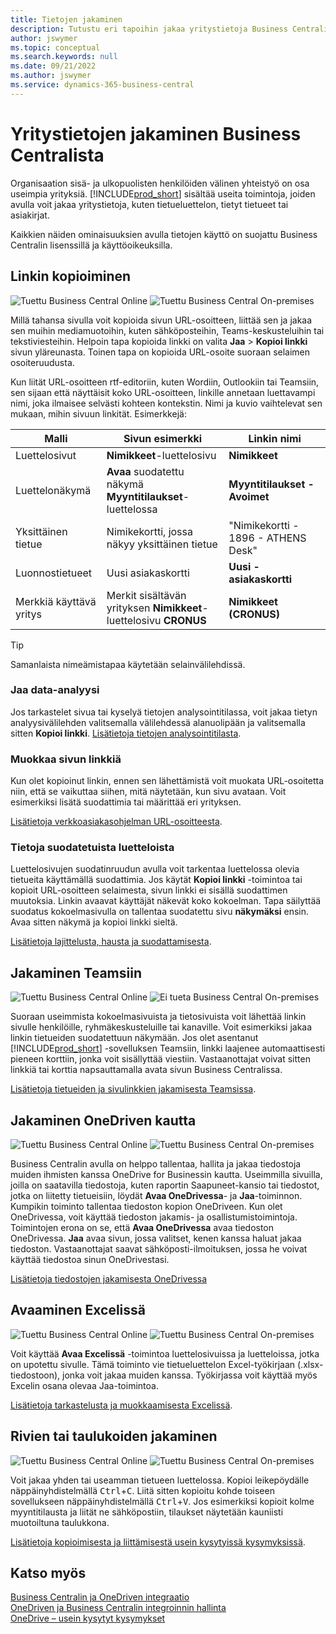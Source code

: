 ```yaml
---
title: Tietojen jakaminen
description: Tutustu eri tapoihin jakaa yritystietoja Business Centralista.
author: jswymer
ms.topic: conceptual
ms.search.keywords: null
ms.date: 09/21/2022
ms.author: jswymer
ms.service: dynamics-365-business-central
---
```

# Yritystietojen jakaminen Business Centralista

Organisaation sisä- ja ulkopuolisten henkilöiden välinen yhteistyö on osa useimpia yrityksiä. [!INCLUDE[prod_short](includes/prod_short.md)] sisältää useita toimintoja, joiden avulla voit jakaa yritystietoja, kuten tietueluettelon, tietyt tietueet tai asiakirjat. <!--, with others&mdash;even those people who don't have a Business Central license in some cases.-->

Kaikkien näiden ominaisuuksien avulla tietojen käyttö on suojattu Business Centralin lisenssillä ja käyttöoikeuksilla.

## Linkin kopioiminen

![Tuettu](media/check.png) Business Central Online ![Tuettu](media/check.png) Business Central On-premises

Millä tahansa sivulla voit kopioida sivun URL-osoitteen, liittää sen ja jakaa sen muihin mediamuotoihin, kuten sähköposteihin, Teams-keskusteluihin tai tekstiviesteihin. Helpoin tapa kopioida linkki on valita **Jaa** > **Kopioi linkki** sivun yläreunasta. Toinen tapa on kopioida URL-osoite suoraan selaimen osoiteruudusta.

Kun liität URL-osoitteen rtf-editoriin, kuten Wordiin, Outlookiin tai Teamsiin, sen sijaan että näyttäisit koko URL-osoitteen, linkille annetaan luettavampi nimi, joka ilmaisee selvästi kohteen kontekstin. Nimi ja kuvio vaihtelevat sen mukaan, mihin sivuun linkität. Esimerkkejä:

|Malli|Sivun esimerkki|Linkin nimi|
|-|-|-|
|Luettelosivut|**Nimikkeet**-luettelosivu | **Nimikkeet**|
|Luettelonäkymä| **Avaa** suodatettu näkymä **Myyntitilaukset**-luettelossa|**Myyntitilaukset - Avoimet**|
| Yksittäinen tietue|Nimikekortti, jossa näkyy yksittäinen tietue|"Nimikekortti - 1896 - ATHENS Desk"|
|Luonnostietueet| Uusi asiakaskortti|**Uusi - asiakaskortti**|
|Merkkiä käyttävä yritys|Merkit sisältävän yrityksen **Nimikkeet**-luettelosivu **CRONUS**| **Nimikkeet (CRONUS)**|

> [!TIP]
> Samanlaista nimeämistapaa käytetään selainvälilehdissä.

### Jaa data-analyysi
Jos tarkastelet sivua tai kyselyä tietojen analysointitilassa, voit jakaa tietyn analyysivälilehden valitsemalla välilehdessä alanuolipään ja valitsemalla sitten **Kopioi linkki**. [Lisätietoja tietojen analysointitilasta](analysis-mode.md). 

### Muokkaa sivun linkkiä

Kun olet kopioinut linkin, ennen sen lähettämistä voit muokata URL-osoitetta niin, että se vaikuttaa siihen, mitä näytetään, kun sivu avataan. Voit esimerkiksi lisätä suodattimia tai määrittää eri yrityksen.

[Lisätietoja verkkoasiakasohjelman URL-osoitteesta](/dynamics365/business-central/dev-itpro/developer/devenv-web-client-urls).

### Tietoja suodatetuista luetteloista

Luettelosivujen suodatinruudun avulla voit tarkentaa luettelossa olevia tietueita käyttämällä suodattimia. Jos käytät **Kopioi linkki** -toimintoa tai kopioit URL-osoitteen selaimesta, sivun linkki ei sisällä suodattimen muutoksia. Linkin avaavat käyttäjät näkevät koko kokoelman. Tapa säilyttää suodatus kokoelmasivulla on tallentaa suodatettu sivu **näkymäksi** ensin. Avaa sitten näkymä ja kopioi linkki sieltä.

[Lisätietoja lajittelusta, hausta ja suodattamisesta](ui-enter-criteria-filters.md).

## Jakaminen Teamsiin

![Tuettu](media/check.png) Business Central Online ![Ei tueta](media/x-icon.png) Business Central On-premises

Suoraan useimmista kokoelmasivuista ja tietosivuista voit lähettää linkin sivulle henkilöille, ryhmäkeskusteluille tai kanaville. Voit esimerkiksi jakaa linkin tietueiden suodatettuun näkymään. Jos olet asentanut [!INCLUDE[prod_short](includes/prod_short.md)] -sovelluksen Teamsiin, linkki laajenee automaattisesti pieneen korttiin, jonka voit sisällyttää viestiin. Vastaanottajat voivat sitten linkkiä tai korttia napsauttamalla avata sivun Business Centralissa.

[Lisätietoja tietueiden ja sivulinkkien jakamisesta Teamsissa](across-working-with-teams.md).

## Jakaminen OneDriven kautta

![Tuettu](media/check.png) Business Central Online ![Tuettu](media/check.png) Business Central On-premises

Business Centralin avulla on helppo tallentaa, hallita ja jakaa tiedostoja muiden ihmisten kanssa OneDrive for Businessin kautta. Useimmilla sivuilla, joilla on saatavilla tiedostoja, kuten raportin Saapuneet-kansio tai tiedostot, jotka on liitetty tietueisiin, löydät **Avaa OneDrivessa**- ja **Jaa**-toiminnon. Kumpikin toiminto tallentaa tiedoston kopion OneDriveen. Kun olet OneDrivessa, voit käyttää tiedoston jakamis- ja osallistumistoimintoja. Toimintojen erona on se, että **Avaa OneDrivessa** avaa tiedoston OneDrivessa. **Jaa** avaa sivun, jossa valitset, kenen kanssa haluat jakaa tiedoston. Vastaanottajat saavat sähköposti-ilmoituksen, jossa he voivat käyttää tiedostoa sinun OneDrivestasi.

[Lisätietoja tiedostojen jakamisesta OneDrivessa](across-share-onedrive.md)

## Avaaminen Excelissä

![Tuettu](media/check.png) Business Central Online ![Tuettu](media/check.png) Business Central On-premises

Voit käyttää **Avaa Excelissä** -toimintoa luettelosivuissa ja luetteloissa, jotka on upotettu sivulle. Tämä toiminto vie tietueluettelon Excel-työkirjaan (.xlsx-tiedostoon), jonka voit jakaa muiden kanssa. Työkirjassa voit käyttää myös Excelin osana olevaa Jaa-toimintoa.

[Lisätietoja tarkastelusta ja muokkaamisesta Excelissä](across-work-with-excel.md).

## Rivien tai taulukoiden jakaminen

![Tuettu](media/check.png) Business Central Online ![Tuettu](media/check.png) Business Central On-premises

Voit jakaa yhden tai useamman tietueen luettelossa. Kopioi leikepöydälle näppäinyhdistelmällä <kbd>Ctrl</kbd>+<kbd>C</kbd>. Liitä sitten kopioitu kohde toiseen sovellukseen näppäinyhdistelmällä <kbd>Ctrl</kbd>+<kbd>V</kbd>. Jos esimerkiksi kopioit kolme myyntitilausta ja liität ne sähköpostiin, tilaukset näytetään kauniisti muotoiltuna taulukkona.

[Lisätietoja kopioimisesta ja liittämisestä usein kysytyissä kysymyksissä](faq-copy-paste.yml).

## Katso myös

[Business Centralin ja OneDriven integraatio](across-onedrive-overview.md)  
[OneDriven ja Business Centralin integroinnin hallinta](admin-onedrive-integration.md)  
[OneDrive – usein kysytyt kysymykset](admin-onedrive-faq.md)
